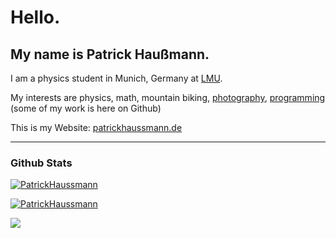 # Hello.
## My name is Patrick Haußmann.

I am a physics student in Munich, Germany at [LMU](https://www.lmu.de/en/).

My interests are physics, math, mountain biking, [photography](https://patrickhaussmann.de/gallery), [programming](https://app.5ls.de/) (some of my work is here on Github)

This is my Website: [patrickhaussmann.de](https://patrickhaussmann.de/)


---



<h3 align="left">Github Stats </h3>
<p><a href="#"><img align="center" src="https://github-readme-stats.vercel.app/api?username=PatrickHaussmann&show_icons=true&locale=en" alt="PatrickHaussmann" /></a></p>


<p><a href="#"><img align="center" src="https://github-readme-streak-stats.herokuapp.com/?user=PatrickHaussmann" alt="PatrickHaussmann" /></a></p>


<p><a href="#"><img align="center" src="https://github-readme-stats.vercel.app/api/top-langs/?username=PatrickHaussmann&exclude_repo=dotfiles&layout=compact&langs_count=6" /></a></p>
